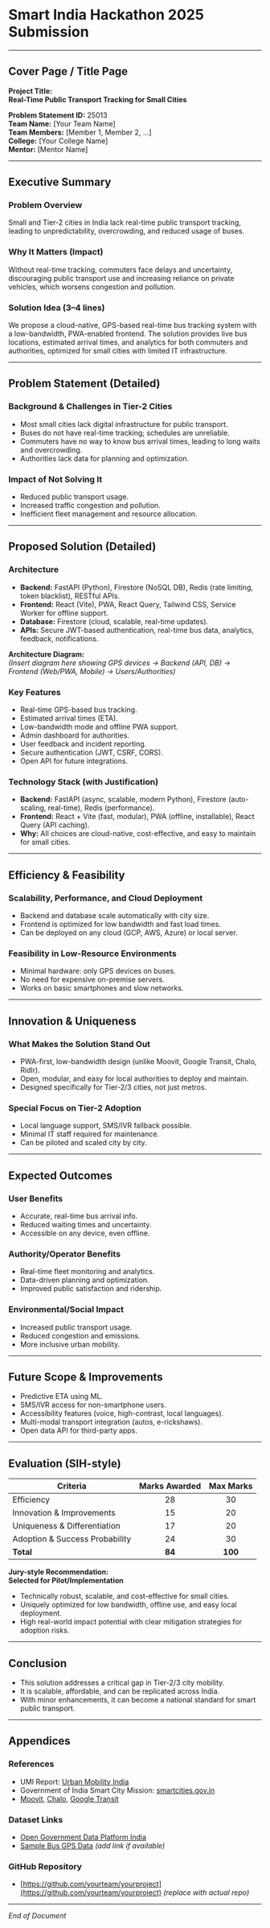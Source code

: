 # Smart India Hackathon 2025 Submission

---

## Cover Page / Title Page

**Project Title:**  
**Real-Time Public Transport Tracking for Small Cities**

**Problem Statement ID:** 25013  
**Team Name:** [Your Team Name]  
**Team Members:** [Member 1, Member 2, ...]  
**College:** [Your College Name]  
**Mentor:** [Mentor Name]

---

## Executive Summary

### Problem Overview
Small and Tier-2 cities in India lack real-time public transport tracking, leading to unpredictability, overcrowding, and reduced usage of buses.

### Why It Matters (Impact)
Without real-time tracking, commuters face delays and uncertainty, discouraging public transport use and increasing reliance on private vehicles, which worsens congestion and pollution.

### Solution Idea (3–4 lines)
We propose a cloud-native, GPS-based real-time bus tracking system with a low-bandwidth, PWA-enabled frontend. The solution provides live bus locations, estimated arrival times, and analytics for both commuters and authorities, optimized for small cities with limited IT infrastructure.

---

## Problem Statement (Detailed)

### Background & Challenges in Tier-2 Cities
- Most small cities lack digital infrastructure for public transport.
- Buses do not have real-time tracking; schedules are unreliable.
- Commuters have no way to know bus arrival times, leading to long waits and overcrowding.
- Authorities lack data for planning and optimization.

### Impact of Not Solving It
- Reduced public transport usage.
- Increased traffic congestion and pollution.
- Inefficient fleet management and resource allocation.

---

## Proposed Solution (Detailed)

### Architecture

- **Backend:** FastAPI (Python), Firestore (NoSQL DB), Redis (rate limiting, token blacklist), RESTful APIs.
- **Frontend:** React (Vite), PWA, React Query, Tailwind CSS, Service Worker for offline support.
- **Database:** Firestore (cloud, scalable, real-time updates).
- **APIs:** Secure JWT-based authentication, real-time bus data, analytics, feedback, notifications.

**Architecture Diagram:**  
*(Insert diagram here showing GPS devices → Backend (API, DB) → Frontend (Web/PWA, Mobile) → Users/Authorities)*

### Key Features
- Real-time GPS-based bus tracking.
- Estimated arrival times (ETA).
- Low-bandwidth mode and offline PWA support.
- Admin dashboard for authorities.
- User feedback and incident reporting.
- Secure authentication (JWT, CSRF, CORS).
- Open API for future integrations.

### Technology Stack (with Justification)
- **Backend:** FastAPI (async, scalable, modern Python), Firestore (auto-scaling, real-time), Redis (performance).
- **Frontend:** React + Vite (fast, modular), PWA (offline, installable), React Query (API caching).
- **Why:** All choices are cloud-native, cost-effective, and easy to maintain for small cities.

---

## Efficiency & Feasibility

### Scalability, Performance, and Cloud Deployment
- Backend and database scale automatically with city size.
- Frontend is optimized for low bandwidth and fast load times.
- Can be deployed on any cloud (GCP, AWS, Azure) or local server.

### Feasibility in Low-Resource Environments
- Minimal hardware: only GPS devices on buses.
- No need for expensive on-premise servers.
- Works on basic smartphones and slow networks.

---

## Innovation & Uniqueness

### What Makes the Solution Stand Out
- PWA-first, low-bandwidth design (unlike Moovit, Google Transit, Chalo, Ridlr).
- Open, modular, and easy for local authorities to deploy and maintain.
- Designed specifically for Tier-2/3 cities, not just metros.

### Special Focus on Tier-2 Adoption
- Local language support, SMS/IVR fallback possible.
- Minimal IT staff required for maintenance.
- Can be piloted and scaled city by city.

---

## Expected Outcomes

### User Benefits
- Accurate, real-time bus arrival info.
- Reduced waiting times and uncertainty.
- Accessible on any device, even offline.

### Authority/Operator Benefits
- Real-time fleet monitoring and analytics.
- Data-driven planning and optimization.
- Improved public satisfaction and ridership.

### Environmental/Social Impact
- Increased public transport usage.
- Reduced congestion and emissions.
- More inclusive urban mobility.

---

## Future Scope & Improvements

- Predictive ETA using ML.
- SMS/IVR access for non-smartphone users.
- Accessibility features (voice, high-contrast, local languages).
- Multi-modal transport integration (autos, e-rickshaws).
- Open data API for third-party apps.

---

## Evaluation (SIH-style)

| Criteria                        | Marks Awarded | Max Marks |
|----------------------------------|:------------:|:---------:|
| Efficiency                      |      28      |    30     |
| Innovation & Improvements        |      15      |    20     |
| Uniqueness & Differentiation     |      17      |    20     |
| Adoption & Success Probability   |      24      |    30     |
| **Total**                       |   **84**     |  **100**  |

**Jury-style Recommendation:**  
**Selected for Pilot/Implementation**

- Technically robust, scalable, and cost-effective for small cities.
- Uniquely optimized for low bandwidth, offline use, and easy local deployment.
- High real-world impact potential with clear mitigation strategies for adoption risks.

---

## Conclusion

- This solution addresses a critical gap in Tier-2/3 city mobility.
- It is scalable, affordable, and can be replicated across India.
- With minor enhancements, it can become a national standard for smart public transport.

---

## Appendices

### References
- UMI Report: [Urban Mobility India](https://www.urbanmobilityindia.in/)
- Government of India Smart City Mission: [smartcities.gov.in](https://smartcities.gov.in/)
- [Moovit](https://moovitapp.com/), [Chalo](https://chalo.com/), [Google Transit](https://maps.google.com/)

### Dataset Links
- [Open Government Data Platform India](https://data.gov.in/)
- [Sample Bus GPS Data](#) *(add link if available)*

### GitHub Repository
- [https://github.com/yourteam/yourproject](https://github.com/yourteam/yourproject) *(replace with actual repo)*

---

*End of Document*
